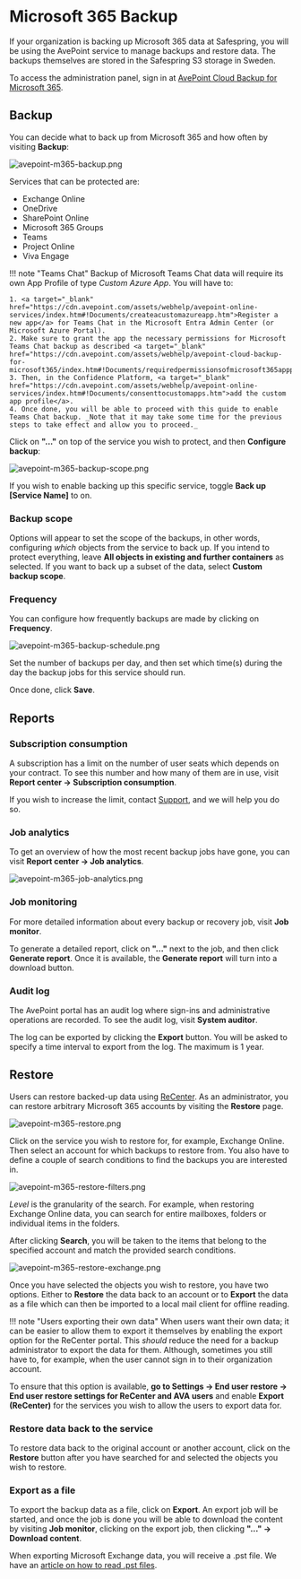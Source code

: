 Microsoft 365 Backup
=====================

If your organization is backing up Microsoft 365 data at Safespring, 
you will be using the AvePoint service to manage backups and restore data. 
The backups themselves are stored in the Safespring S3 storage in Sweden.

To access the administration panel, sign in at 
<a href="https://m365backup.avepointonlineservices.com/" target="_blank">
AvePoint Cloud Backup for Microsoft 365</a>.

Backup
--------

You can decide what to back up from Microsoft 365 and how often
by visiting **Backup**:

![avepoint-m365-backup.png](../images/avepoint-m365-backup.png)

Services that can be protected are:

- Exchange Online
- OneDrive
- SharePoint Online
- Microsoft 365 Groups
- Teams
- Project Online
- Viva Engage

!!! note "Teams Chat"
    Backup of Microsoft Teams Chat data will require its own App Profile of type _Custom Azure App_. 
    You will have to:

    1. <a target="_blank" href="https://cdn.avepoint.com/assets/webhelp/avepoint-online-services/index.htm#!Documents/createacustomazureapp.htm">Register a new app</a> for Teams Chat in the Microsoft Entra Admin Center (or Microsoft Azure Portal).
    2. Make sure to grant the app the necessary permissions for Microsoft Teams Chat backup as described <a target="_blank" href="https://cdn.avepoint.com/assets/webhelp/avepoint-cloud-backup-for-microsoft365/index.htm#!Documents/requiredpermissionsofmicrosoft365appprofile.htm">here</a>.
    3. Then, in the Confidence Platform, <a target="_blank" href="https://cdn.avepoint.com/assets/webhelp/avepoint-online-services/index.htm#!Documents/consenttocustomapps.htm">add the custom app profile</a>.
    4. Once done, you will be able to proceed with this guide to enable Teams Chat backup. _Note that it may take some time for the previous steps to take effect and allow you to proceed._

Click on **"..."** on top of the service you wish to protect, and then
**Configure backup**:

![avepoint-m365-backup-scope.png](../images/avepoint-m365-backup-scope.png)

If you wish to enable backing up this specific service, toggle
**Back up [Service Name]** to on.

### Backup scope

Options will appear to set the scope of the backups, in other words, configuring 
_which_ objects from the service to back up. 
If you intend to protect everything, 
leave **All objects in existing and further containers** as selected.
If you want to back up a subset of the data, select **Custom backup scope**.

### Frequency

You can configure how frequently backups are made by clicking on **Frequency**.

![avepoint-m365-backup-schedule.png](../images/avepoint-m365-backup-schedule.png)

Set the number of backups per day, and then set which time(s) during the day 
the backup jobs for this service should run.

Once done, click **Save**.

Reports
---------

### Subscription consumption

A subscription has a limit on the number of user seats which depends on your 
contract. To see this number and how many of them are in use, visit 
**Report center → Subscription consumption**.

If you wish to increase the limit, contact [Support](../../service/support.md), 
and we will help you do so.

### Job analytics

To get an overview of how the most recent backup jobs have gone, you can 
visit **Report center → Job analytics**.

![avepoint-m365-job-analytics.png](../images/avepoint-m365-job-analytics.png)

### Job monitoring

For more detailed information about every backup or recovery job, visit
**Job monitor**.

To generate a detailed report, click on **"..."** next to the job, and then 
click **Generate report**. Once it is available, the **Generate report** will
turn into a download button.

### Audit log

The AvePoint portal has an audit log where sign-ins and administrative 
operations are recorded.
To see the audit log, visit **System auditor**.

The log can be exported by clicking the **Export** button. You will be asked to
specify a time interval to export from the log. The maximum is 1 year.

Restore
---------

Users can restore backed-up data using [ReCenter](user-data-recovery.md).
As an administrator, you can restore arbitrary Microsoft 365 accounts by 
visiting the **Restore** page.

![avepoint-m365-restore.png](../images/avepoint-m365-restore.png)

Click on the service you wish to restore for, for example, Exchange Online. 
Then select an account for which backups to restore from.
You also have to define a couple of search conditions to find the backups you
are interested in.

![avepoint-m365-restore-filters.png](../images/avepoint-m365-restore-filters.png)

_Level_ is the granularity of the search. 
For example, when restoring Exchange Online data, 
you can search for entire mailboxes, folders or individual items in the folders.

After clicking **Search**, you will be taken to the items that belong to the 
specified account and match the provided search conditions.

![avepoint-m365-restore-exchange.png](../images/avepoint-m365-restore-exchange.png)

Once you have selected the objects you wish to restore, you have two options. 
Either to **Restore** the data back to an account 
or to **Export** the data as a file which can then be imported to a local
mail client for offline reading.

!!! note "Users exporting their own data"
    When users want their own data; it can be easier to allow them to export 
    it themselves by enabling the export option for the 
    ReCenter portal. 
    This _should_ reduce the need for a backup administrator to export the data 
    for them. Although, sometimes you still have to, for example, when the user 
    cannot sign in to their organization account.
    <p>
    To ensure that this option is available, 
    **go to Settings → End user restore → 
    End user restore settings for ReCenter and AVA users** and enable 
    **Export (ReCenter)** for the services you wish to allow the users to 
    export data for.
    </p>

### Restore data back to the service

To restore data back to the original account or another account, click on the
**Restore** button after you have searched for and selected the objects you wish
to restore.

### Export as a file

To export the backup data as a file, click on **Export**. 
An export job will be started, and once the job is done you will be able to 
download the content by visiting **Job monitor**, clicking on the export job, 
then clicking **"..." → Download content**.

When exporting Microsoft Exchange data, you will receive a .pst file. 
We have an [article on how to read .pst files](pst-files.md).
